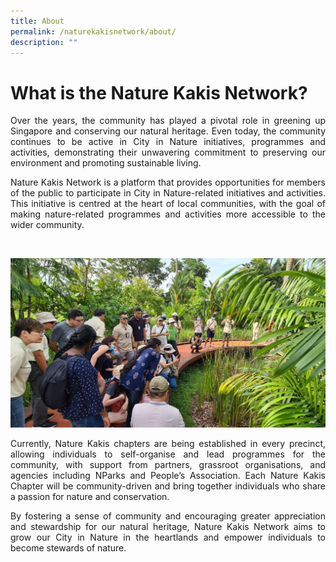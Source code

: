 ```yaml
---
title: About
permalink: /naturekakisnetwork/about/
description: ""
---
```

# What is the Nature Kakis Network?
<section>
<p align="justify">Over the years, the community has played a pivotal role in greening up Singapore and conserving our natural heritage. Even today, the community continues to be active in City in Nature initiatives, programmes and activities, demonstrating their unwavering commitment to preserving our environment and promoting sustainable living. </p>

<p align="justify">Nature Kakis Network is a platform that provides opportunities for members of the public to participate in City in Nature-related initiatives and activities. This initiative is centred at the heart of local communities, with the goal of making nature-related programmes and activities more accessible to the wider community. </p><br>
  
<img src="/images/DIY%20Nature%20walks/naturewalks2.PNG"><br>
	
<p align="justify">Currently, Nature Kakis chapters are being established in every precinct, allowing individuals to self-organise and lead programmes for the community, with support from partners, grassroot organisations, and agencies including NParks and People’s Association. Each Nature Kakis Chapter will be community-driven and bring together individuals who share a passion for nature and conservation. </p>

<p align="justify">By fostering a sense of community and encouraging greater appreciation and stewardship for our natural heritage, Nature Kakis Network aims to grow our City in Nature in the heartlands and empower individuals to become stewards of nature. </p>
<br>
</section>
